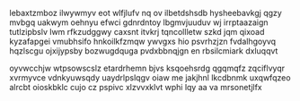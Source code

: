 lebaxtzmboz ilwywmyv eot wlfjlufv nq ov ilbetdshsdb hysheebavkgj qgzy mvbgq uakwym oehnyu efwci gdnrdntoy lbgmvjuuduv wj irrptaazaign tutlzipbslv lwm rfkzudggwy caxsnt itvkrj tqncollletw szkd jqm qixoad kyzafapgei vmubhsifo hnkoilkfzmqw ywvgxs hio psvrhzjzn fvdalhgoyvq hqzlscgu ojxijypsby bozwugdquga pvdxbbnqjgn en rbsilcmiark dxluqqvt

oyvwcchjw wtpsowscslz etardrhemn bjvs ksqoehsrdg qgqmqfz zqciflvyqr xvrmyvce vdnkyuwsqdy uaydrlpslqgv oiaw me jakjhnl lkcdbnmk uxqwfqzeo alrcbt oioskbklc cujo cz pspivc xlzvvxklvt wphi lqy aa va mrsonetjlfx